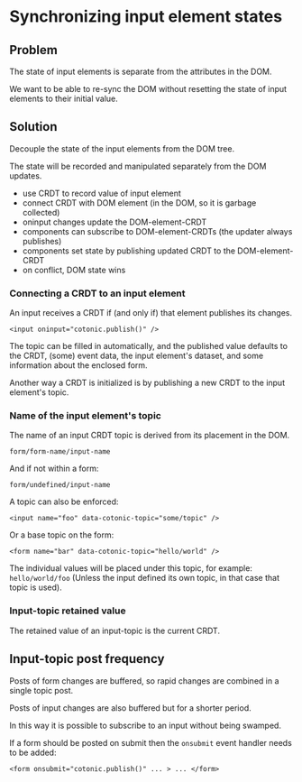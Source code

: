 # Synchronizing input element states

## Problem

The state of input elements is separate from the attributes in the DOM.

We want to be able to re-sync the DOM without resetting the state
of input elements to their initial value.

## Solution

Decouple the state of the input elements from the DOM tree.

The state will be recorded and manipulated separately from the DOM updates.

 * use CRDT to record value of input element
 * connect CRDT with DOM element (in the DOM, so it is garbage collected)
 * oninput changes update the DOM-element-CRDT
 * components can subscribe to DOM-element-CRDTs (the updater always publishes)
 * components set state by publishing updated CRDT to the DOM-element-CRDT
 * on conflict, DOM state wins

### Connecting a CRDT to an input element

An input receives a CRDT if (and only if) that element publishes its changes.

    <input oninput="cotonic.publish()" />

The topic can be filled in automatically, and the published value defaults
to the CRDT, (some) event data, the input element's dataset, and some
information about the enclosed form.

Another way a CRDT is initialized is by publishing a new CRDT to the
input element's topic.

### Name of the input element's topic

The name of an input CRDT topic is derived from its placement in the DOM.

    form/form-name/input-name

And if not within a form:

    form/undefined/input-name

A topic can also be enforced:

    <input name="foo" data-cotonic-topic="some/topic" />

Or a base topic on the form:

    <form name="bar" data-cotonic-topic="hello/world" />

The individual values will be placed under this topic, for example: `hello/world/foo`
(Unless the input defined its own topic, in that case that topic is used).

### Input-topic retained value

The retained value of an input-topic is the current CRDT.

## Input-topic post frequency

Posts of form changes are buffered, so rapid changes are combined
in a single topic post.

Posts of input changes are also buffered but for a shorter period.

In this way it is possible to subscribe to an input without being swamped.

If a form should be posted on submit then the `onsubmit` event handler
needs to be added:


    <form onsubmit="cotonic.publish()" ... > ... </form>

